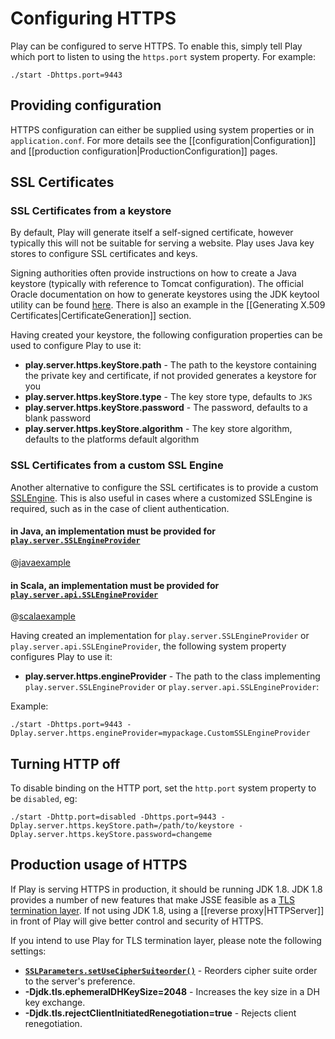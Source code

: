 <!--- Copyright (C) 2009-2015 Typesafe Inc. <http://www.typesafe.com> -->
# Configuring HTTPS

Play can be configured to serve HTTPS.  To enable this, simply tell Play which port to listen to using the `https.port` system property.  For example:

    ./start -Dhttps.port=9443

## Providing configuration

HTTPS configuration can either be supplied using system properties or in `application.conf`. For more details see the [[configuration|Configuration]] and [[production configuration|ProductionConfiguration]] pages.

## SSL Certificates

### SSL Certificates from a keystore

By default, Play will generate itself a self-signed certificate, however typically this will not be suitable for serving a website.  Play uses Java key stores to configure SSL certificates and keys.

Signing authorities often provide instructions on how to create a Java keystore (typically with reference to Tomcat configuration).  The official Oracle documentation on how to generate keystores using the JDK keytool utility can be found [here](https://docs.oracle.com/javase/8/docs/technotes/tools/unix/keytool.html).  There is also an example in the [[Generating X.509 Certificates|CertificateGeneration]] section.

Having created your keystore, the following configuration properties can be used to configure Play to use it:

* **play.server.https.keyStore.path** - The path to the keystore containing the private key and certificate, if not provided generates a keystore for you
* **play.server.https.keyStore.type** - The key store type, defaults to `JKS`
* **play.server.https.keyStore.password** - The password, defaults to a blank password
* **play.server.https.keyStore.algorithm** - The key store algorithm, defaults to the platforms default algorithm

### SSL Certificates from a custom SSL Engine

Another alternative to configure the SSL certificates is to provide a custom [SSLEngine](https://docs.oracle.com/javase/8/docs/api/javax/net/ssl/SSLEngine.html).  This is also useful in cases where a customized SSLEngine is required, such as in the case of client authentication.

#### in Java, an implementation must be provided for [`play.server.SSLEngineProvider`](api/java/play/server/SSLEngineProvider.html)

@[javaexample](code/java/CustomSSLEngineProvider.java)

#### in Scala, an implementation must be provided for [`play.server.api.SSLEngineProvider`](api/scala/index.html#play.server.api.SSLEngineProvider)

@[scalaexample](code/scala/CustomSSLEngineProvider.scala)

Having created an implementation for `play.server.SSLEngineProvider` or `play.server.api.SSLEngineProvider`, the following system property configures Play to use it:

* **play.server.https.engineProvider** - The path to the class implementing `play.server.SSLEngineProvider` or `play.server.api.SSLEngineProvider`:

Example:

    ./start -Dhttps.port=9443 -Dplay.server.https.engineProvider=mypackage.CustomSSLEngineProvider


## Turning HTTP off

To disable binding on the HTTP port, set the `http.port` system property to be `disabled`, eg:

    ./start -Dhttp.port=disabled -Dhttps.port=9443 -Dplay.server.https.keyStore.path=/path/to/keystore -Dplay.server.https.keyStore.password=changeme

## Production usage of HTTPS

If Play is serving HTTPS in production, it should be running JDK 1.8.  JDK 1.8 provides a number of new features that make JSSE feasible as a [TLS termination layer](http://blog.ivanristic.com/2014/03/ssl-tls-improvements-in-java-8.html).  If not using JDK 1.8, using a [[reverse proxy|HTTPServer]] in front of Play will give better control and security of HTTPS.

If you intend to use Play for TLS termination layer, please note the following settings:

* **[`SSLParameters.setUseCipherSuiteorder()`](https://docs.oracle.com/javase/8/docs/technotes/guides/security/jsse/JSSERefGuide.html#cipher_suite_preference)** - Reorders cipher suite order to the server's preference.
* **-Djdk.tls.ephemeralDHKeySize=2048** - Increases the key size in a DH key exchange.
* **-Djdk.tls.rejectClientInitiatedRenegotiation=true** - Rejects client renegotiation.
